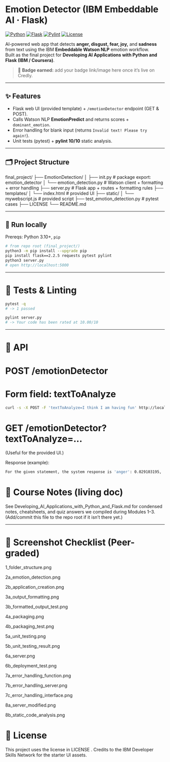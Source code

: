 # Emotion Detector (IBM Embeddable AI · Flask)

[![Python](https://img.shields.io/badge/python-3.10%2B-blue)](#)
[![Flask](https://img.shields.io/badge/flask-2.2-lightgrey)](#)
[![Pylint](https://img.shields.io/badge/pylint-10.00%2F10-brightgreen)](#)
[![License](https://img.shields.io/github/license/johndtwaldron/oaqjp-final-project-emb-ai)](LICENSE)

AI-powered web app that detects **anger, disgust, fear, joy,** and **sadness** from text using the IBM **Embeddable Watson NLP** emotion workflow.  
Built as the final project for **Developing AI Applications with Python and Flask (IBM / Coursera)**.

> 🔖 **Badge earned:** add your badge link/image here once it’s live on Credly.

---

## ✨ Features

- Flask web UI (provided template) + `/emotionDetector` endpoint (GET & POST).
- Calls Watson NLP **EmotionPredict** and returns scores + `dominant_emotion`.
- Error handling for blank input (returns `Invalid text! Please try again!`).
- Unit tests (pytest) + **pylint 10/10** static analysis.

---

## 🗂 Project Structure

final_project/
├── EmotionDetection/
│ ├── init.py # package export: emotion_detector
│ └── emotion_detection.py # Watson client + formatting + error handling
├── server.py # Flask app + routes + formatting rules
├── templates/
│ └── index.html # provided UI
├── static/
│ └── mywebscript.js # provided script
├── test_emotion_detection.py # pytest cases
├── LICENSE
└── README.md

---

## 🚀 Run locally

Prereqs: Python 3.10+, `pip`

```bash
# from repo root (final_project/)
python3 -m pip install --upgrade pip
pip install flask==2.2.5 requests pytest pylint
python3 server.py
# open http://localhost:5000
```


---

# 🧪 Tests & Linting

```bash
pytest -q
# -> 1 passed

pylint server.py
# -> Your code has been rated at 10.00/10
```

--- 

# 🔌 API
# POST /emotionDetector

# Form field: textToAnalyze

```bash
curl -s -X POST -F 'textToAnalyze=I think I am having fun' http://localhost:5000/e
```

# GET /emotionDetector?textToAnalyze=...

(Useful for the provided UI.)

Response (example): 
```bash
For the given statement, the system response is 'anger': 0.029103195, 'disgust': 0.0067921067, 'fear': 0.027528232, 'joy': 0.876574 and 'sadness': 0.06151191. The dominant emotion is joy.
```

# 📝 Course Notes (living doc)

See Developing_AI_Applications_with_Python_and_Flask.md for condensed notes, cheatsheets, and quiz answers we compiled during Modules 1–3. (Add/commit this file to the repo root if it isn’t there yet.)

--- 

# 📸 Screenshot Checklist (Peer-graded)

1_folder_structure.png

2a_emotion_detection.png

2b_application_creation.png

3a_output_formatting.png

3b_formatted_output_test.png

4a_packaging.png

4b_packaging_test.png

5a_unit_testing.png

5b_unit_testing_result.png

6a_server.png

6b_deployment_test.png

7a_error_handling_function.png

7b_error_handling_server.png

7c_error_handling_interface.png

8a_server_modified.png

8b_static_code_analysis.png

# 🧾 License

This project uses the license in LICENSE
. Credits to the IBM Developer Skills Network for the starter UI assets.
